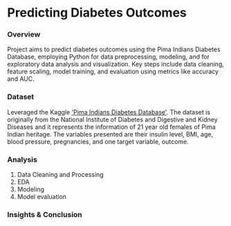 # Predicting Diabetes Outcomes

### Overview
Project aims to predict diabetes outcomes using the Pima Indians Diabetes Database, employing Python for data preprocessing, modeling, and for exploratory data analysis and visualization. Key steps include data cleaning, feature scaling, model training, and evaluation using metrics like accuracy and AUC.

### Dataset
Leveraged the Kaggle ['Pima Indians Diabetes Database'](https://www.kaggle.com/datasets/uciml/pima-indians-diabetes-database/data). The dataset is originally from the National Institute of Diabetes and Digestive and Kidney Diseases and it represents the information of 21 year old females of Pima Indian heritage. The variables presented are their insulin level, BMI, age, blood pressure, pregnancies, and one target variable, outcome. 

### Analysis
1. Data Cleaning and Processing
2. EDA
3. Modeling
4. Model evaluation
   
### Insights & Conclusion

